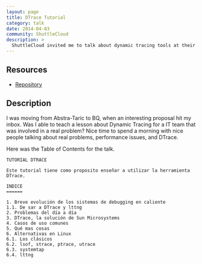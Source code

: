 ```yaml
---
layout: page
title: DTrace Tutorial
category: talk
date: 2014-04-03
community: ShuttleCloud
description: >
  ShuttleCloud invited me to talk about dynamic tracing tools at their office.
---
```


## Resources

* [Repository](https://github.com/jmoratilla/dtrace-tutorial)

## Description

I was moving from Abstra-Taric to BQ, when an interesting proposal hit my inbox.
  Was I able to teach a lesson about Dynamic Tracing for a IT team that was
 involved in a real problem?  Nice time to spend a morning with nice people
 talking about real problems, performance issues, and DTrace.

Here was the Table of Contents for the talk.

    TUTORIAL DTRACE

    Este tutorial tiene como proposito enseñar a utilizar la herramienta DTrace.

    INDICE
    ======

    1. Breve evolución de los sistemas de debugging en caliente
    1.1. De sar a DTrace y lttng
    2. Problemas del día a día
    3. DTrace, la solución de Sun Microsystems
    4. Casos de uso comunes
    5. Qué mas cosas
    6. Alternativas en Linux
    6.1. Los clásicos
    6.2. lsof, strace, ptrace, utrace
    6.3. systemtap
    6.4. lttng

